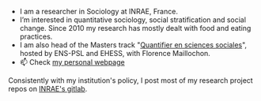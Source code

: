 - I am a researcher in Sociology at INRAE, France.
- I’m interested in quantitative sociology, social stratification and social change. Since 2010 my research has mostly dealt with food and eating practices.
- I am also head of the Masters track "[Quantifier en sciences sociales](https://master-sciences-sociales.ens.psl.eu/qess-presentation/)", hosted by ENS-PSL and EHESS, with Florence Maillochon.
- 📫 Check [my personal webpage](https://www.cmh.ens.fr/Plessz-Marie)

Consistently with my institution's policy, I post most of my research project repos on [INRAE's gitlab](https://forgemia.inra.fr/marie.plessz).

<!---
mplessz/mplessz is a ✨ special ✨ repository because its `README.md` (this file) appears on your GitHub profile.
You can click the Preview link to take a look at your changes.
--->
